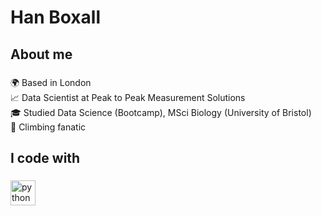 <h1 align="left">Han Boxall</h1>


###

<h2 align="left">About me</h2>

###

<p align="left">🌍 Based in London<br>📈 Data Scientist at Peak to Peak Measurement Solutions<br>🎓 Studied Data Science (Bootcamp), MSci Biology (University of Bristol)<br>🧗 Climbing fanatic</p>

###

<h2 align="left">I code with</h2>

###

<div align="left">
  <img src="https://s3.dualstack.us-east-2.amazonaws.com/pythondotorg-assets/media/community/logos/python-logo-only.png" height="40" alt="python logo"  />
  <img width="12" />
 
</div>

###
